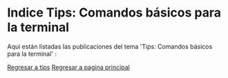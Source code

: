 # Indice Tips: Comandos básicos para la terminal

Aquí están listadas las publicaciones del tema 'Tips: Comandos básicos para la terminal' :
  
  
[Regresar a tips](/Tips/Indice.md)
[Regresar a pagina principal](/README.md)
